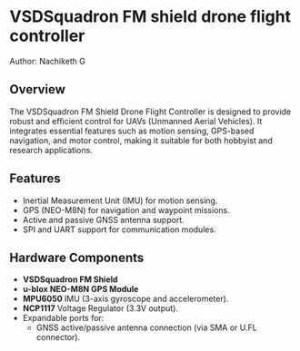# VSDSquadron FM shield drone flight controller

Author: Nachiketh G

## Overview
The VSDSquadron FM Shield Drone Flight Controller is designed to provide robust and efficient control for UAVs (Unmanned Aerial Vehicles). It integrates essential features such as motion sensing, GPS-based navigation, and motor control, making it suitable for both hobbyist and research applications.

## Features
- Inertial Measurement Unit (IMU) for motion sensing.
- GPS (NEO-M8N) for navigation and waypoint missions.
- Active and passive GNSS antenna support.
- SPI and UART support for communication modules.

## Hardware Components
- **VSDSquadron FM Shield**
- **u-blox NEO-M8N GPS Module**
- **MPU6050** IMU (3-axis gyroscope and accelerometer).
- **NCP1117** Voltage Regulator (3.3V output).
- Expandable ports for:
  - GNSS active/passive antenna connection (via SMA or U.FL connector).
